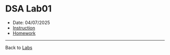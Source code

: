 # DSA Lab01

- Date: 04/07/2025
- [Instruction](Lab01_Review.pdf)
- [Homework](Lab1b_leagueTable.pdf)

---
Back to [Labs](../README.md)
